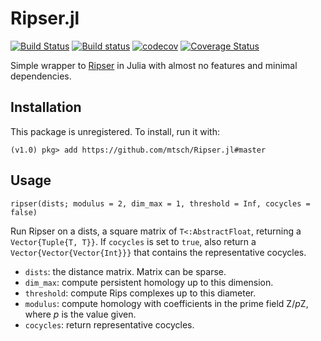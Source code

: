 # Ripser.jl

[![Build Status](https://travis-ci.org/mtsch/Ripser.jl.svg?branch=master)](https://travis-ci.org/mtsch/Ripser.jl)
[![Build status](https://ci.appveyor.com/api/projects/status/le4fbrk5hsgnf3ax?svg=true)](https://ci.appveyor.com/project/mtsch/ripser-jl)
[![codecov](https://codecov.io/gh/mtsch/Ripser.jl/branch/master/graph/badge.svg)](https://codecov.io/gh/mtsch/Ripser.jl)
[![Coverage Status](https://coveralls.io/repos/github/mtsch/Ripser.jl/badge.svg?branch=master)](https://coveralls.io/github/mtsch/Ripser.jl?branch=master)

Simple wrapper to [Ripser](https://github.com/Ripser/ripser) in Julia with almost no
features and minimal dependencies.

## Installation

This package is unregistered. To install, run it with:

```
(v1.0) pkg> add https://github.com/mtsch/Ripser.jl#master
```

## Usage

```
ripser(dists; modulus = 2, dim_max = 1, threshold = Inf, cocycles = false)
```

Run Ripser on a dists, a square matrix of `T<:AbstractFloat`, returning a `Vector{Tuple{T,
T}}`. If `cocycles` is set to `true`, also return a `Vector{Vector{Vector{Int}}}` that
contains the representative cocycles.

* `dists`: the distance matrix. Matrix can be sparse.
* `dim_max`: compute persistent homology up to this dimension.
* `threshold`: compute Rips complexes up to this diameter.
* `modulus`: compute homology with coefficients in the prime field Z/*p*Z,
  where *p* is the value given.
* `cocycles`: return representative cocycles.

